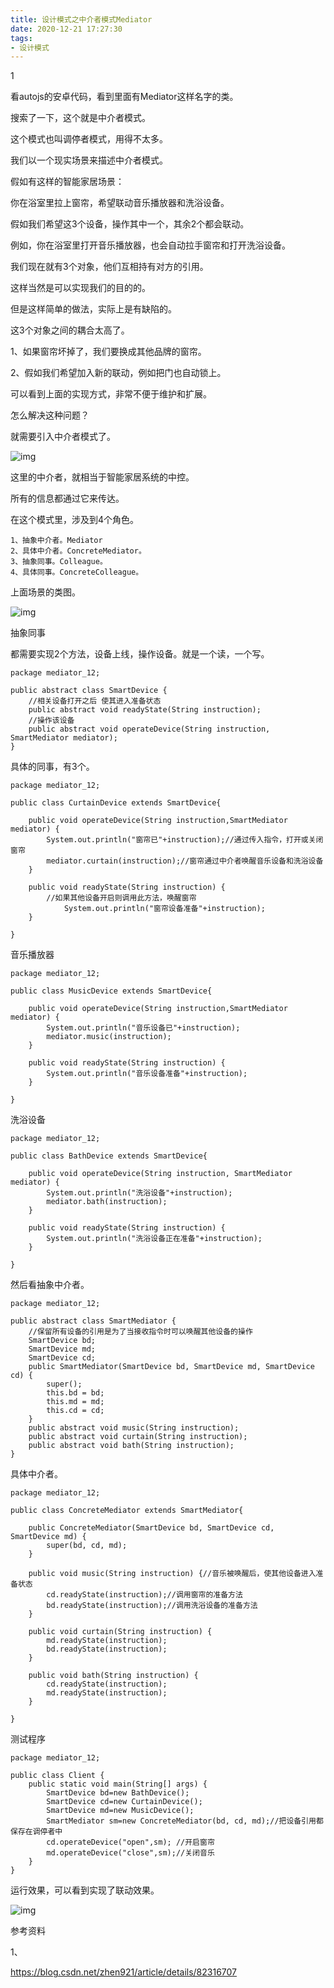 ```yaml
---
title: 设计模式之中介者模式Mediator
date: 2020-12-21 17:27:30
tags:
- 设计模式
---
```


1

看autojs的安卓代码，看到里面有Mediator这样名字的类。

搜索了一下，这个就是中介者模式。

这个模式也叫调停者模式，用得不太多。

我们以一个现实场景来描述中介者模式。

假如有这样的智能家居场景：

你在浴室里拉上窗帘，希望联动音乐播放器和洗浴设备。

假如我们希望这3个设备，操作其中一个，其余2个都会联动。

例如，你在浴室里打开音乐播放器，也会自动拉手窗帘和打开洗浴设备。

我们现在就有3个对象，他们互相持有对方的引用。

这样当然是可以实现我们的目的的。

但是这样简单的做法，实际上是有缺陷的。

这3个对象之间的耦合太高了。

1、如果窗帘坏掉了，我们要换成其他品牌的窗帘。

2、假如我们希望加入新的联动，例如把门也自动锁上。

可以看到上面的实现方式，非常不便于维护和扩展。

怎么解决这种问题？

就需要引入中介者模式了。

![img](https://gitee.com/teddyxiong53/playopenwrt_pic/raw/master/20180902163810343)

这里的中介者，就相当于智能家居系统的中控。

所有的信息都通过它来传达。

在这个模式里，涉及到4个角色。

```
1、抽象中介者。Mediator
2、具体中介者。ConcreteMediator。
3、抽象同事。Colleague。
4、具体同事。ConcreteColleague。
```

上面场景的类图。

![img](https://gitee.com/teddyxiong53/playopenwrt_pic/raw/master/20180902163810341)

抽象同事

都需要实现2个方法，设备上线，操作设备。就是一个读，一个写。

```
package mediator_12;
 
public abstract class SmartDevice {
	//相关设备打开之后 使其进入准备状态
	public abstract void readyState(String instruction);
    //操作该设备
	public abstract void operateDevice(String instruction, SmartMediator mediator);
}
```

具体的同事，有3个。

```
package mediator_12;
 
public class CurtainDevice extends SmartDevice{
 
	public void operateDevice(String instruction,SmartMediator mediator) {
		System.out.println("窗帘已"+instruction);//通过传入指令，打开或关闭窗帘
		mediator.curtain(instruction);//窗帘通过中介者唤醒音乐设备和洗浴设备
	}
 
	public void readyState(String instruction) {
        //如果其他设备开启则调用此方法，唤醒窗帘
		    System.out.println("窗帘设备准备"+instruction);
	}
 
}
```

音乐播放器

```
package mediator_12;
 
public class MusicDevice extends SmartDevice{
 
	public void operateDevice(String instruction,SmartMediator mediator) {
		System.out.println("音乐设备已"+instruction);
		mediator.music(instruction);
	}
 
	public void readyState(String instruction) {
		System.out.println("音乐设备准备"+instruction);
	}
 
}
```

洗浴设备

```
package mediator_12;
 
public class BathDevice extends SmartDevice{
 
	public void operateDevice(String instruction, SmartMediator mediator) {
		System.out.println("洗浴设备"+instruction);
		mediator.bath(instruction);
	}
 
	public void readyState(String instruction) {
		System.out.println("洗浴设备正在准备"+instruction);
	}
 
}
```



然后看抽象中介者。

```
package mediator_12;
 
public abstract class SmartMediator {
    //保留所有设备的引用是为了当接收指令时可以唤醒其他设备的操作
	SmartDevice bd;
	SmartDevice md;
	SmartDevice cd;
	public SmartMediator(SmartDevice bd, SmartDevice md, SmartDevice cd) {
		super();
		this.bd = bd;
		this.md = md;
		this.cd = cd;
	}
	public abstract void music(String instruction);
	public abstract void curtain(String instruction);
	public abstract void bath(String instruction);
}
```

具体中介者。

```
package mediator_12;
 
public class ConcreteMediator extends SmartMediator{
 
	public ConcreteMediator(SmartDevice bd, SmartDevice cd, SmartDevice md) {
		super(bd, cd, md);
	}
 
	public void music(String instruction) {//音乐被唤醒后，使其他设备进入准备状态
		cd.readyState(instruction);//调用窗帘的准备方法
		bd.readyState(instruction);//调用洗浴设备的准备方法
	}
 
	public void curtain(String instruction) {
		md.readyState(instruction);
		bd.readyState(instruction);
	}
 
	public void bath(String instruction) {
		cd.readyState(instruction);
		md.readyState(instruction);
	}
 
}
```

测试程序

```
package mediator_12;
 
public class Client {
	public static void main(String[] args) {
		SmartDevice bd=new BathDevice();
		SmartDevice cd=new CurtainDevice();
		SmartDevice md=new MusicDevice();
		SmartMediator sm=new ConcreteMediator(bd, cd, md);//把设备引用都保存在调停者中
		cd.operateDevice("open",sm); //开启窗帘
		md.operateDevice("close",sm);//关闭音乐
	}
}
```

运行效果，可以看到实现了联动效果。

![img](https://gitee.com/teddyxiong53/playopenwrt_pic/raw/master/20180902163810388)

参考资料

1、

https://blog.csdn.net/zhen921/article/details/82316707

